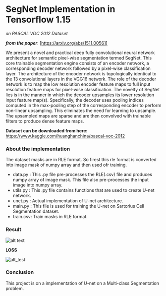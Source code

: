 
# SegNet Implementation in Tensorflow 1.15
*on PASCAL VOC 2012 Dataset*

***from the paper***: [https://arxiv.org/abs/1511.00561]

We present a novel and practical deep fully convolutional neural network architecture for semantic pixel-wise segmentation termed SegNet. This core trainable segmentation engine consists of an encoder network, a corresponding decoder network followed by a pixel-wise classification layer. The architecture of the encoder network is topologically identical to the 13 convolutional layers in the VGG16 network. The role of the decoder network is to map the low resolution encoder feature maps to full input resolution feature maps for pixel-wise classification. The novelty of SegNet lies is in the manner in which the decoder upsamples its lower resolution input feature map(s). Specifically, the decoder uses pooling indices computed in the max-pooling step of the corresponding encoder to perform non-linear upsampling. This eliminates the need for learning to upsample. The upsampled maps are sparse and are then convolved with trainable filters to produce dense feature maps.


**Dataset can be downloaded from here:** https://www.kaggle.com/huanghanchina/pascal-voc-2012

### About the implementation

The dataset masks are in RLE format. So firest this rle format is converted into image mask of numpy array and then used ofr training. 
- data.py : This .py file pre-processes the RLE(.csv) file and produces numpy array of image mask. This file also pre-processes the input image into numpy array.
- utils.py : This .py file contains functions that are used to create U-net network.
- unet.py : Actual implementation of U-net architecture.
- main.py : This file is used for training the U-net on Sartorius Cell Segmentation dataset.
- train.csv: Train masks in RLE format.

### Result

![alt text](Output/cell_types.PNG)

**LOSS**

![alt_test](Output/loss.PNG)


### Conclusion

This project is on a implementation of U-net on a Multi-class Segmentation problem.
